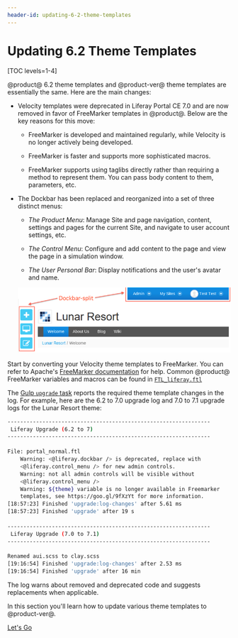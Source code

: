 ```yaml
---
header-id: updating-6-2-theme-templates
---
```


# Updating 6.2 Theme Templates

[TOC levels=1-4]

@product@ 6.2 theme templates and @product-ver@ theme templates are essentially 
the same. Here are the main changes:

-   Velocity templates were deprecated in Liferay Portal CE 7.0 and are now 
    removed in favor of FreeMarker templates in @product@. Below are the key 
    reasons for this move: 

    -   FreeMarker is developed and maintained regularly, while Velocity is no 
        longer actively being developed.

    -   FreeMarker is faster and supports more sophisticated macros.

    -   FreeMarker supports using taglibs directly rather than requiring a 
        method to represent them. You can pass body content to them, parameters, 
        etc.

-   The Dockbar has been replaced and reorganized into a set of three distinct 
    menus:

    -  *The Product Menu*: Manage Site and page navigation, content, settings 
       and pages for the current Site, and navigate to user account settings, 
       etc.

    -  *The Control Menu*: Configure and add content to the page and view the 
        page in a simulation window. 

    -  *The User Personal Bar*: Display notifications and the user's avatar and 
        name. 

    ![Figure 1: The Dockbar was removed and must be replaced with the new Control Menu.](../../../../../images/upgrading-themes-dockbar.png) 

Start by converting your Velocity theme templates to FreeMarker. You can refer
to Apache's 
[FreeMarker documentation](https://freemarker.apache.org/docs/ref.html) 
for help. Common @product@ FreeMarker variables and macros can be found in 
[`FTL_liferay.ftl`](https://github.com/liferay/liferay-portal/blob/7.2.x/modules/apps/portal-template/portal-template-freemarker/src/main/resources/FTL_liferay.ftl)

The [Gulp `upgrade` task](running-the-upgrade-task-for-6.2-themes) reports the 
required theme template changes in the log. For example, here are the 6.2 to 7.0 
upgrade log and 7.0 to 7.1 upgrade logs for the Lunar Resort theme:

```bash
----------------------------------------------------------------
 Liferay Upgrade (6.2 to 7)
----------------------------------------------------------------

File: portal_normal.ftl
    Warning: <@liferay.dockbar /> is deprecated, replace with 
    <@liferay.control_menu /> for new admin controls.
    Warning: not all admin controls will be visible without 
    <@liferay.control_menu />
    Warning: ${theme} variable is no longer available in Freemarker 
    templates, see https://goo.gl/9fXzYt for more information.
[18:57:23] Finished 'upgrade:log-changes' after 5.61 ms
[18:57:23] Finished 'upgrade' after 19 s

----------------------------------------------------------------
 Liferay Upgrade (7.0 to 7.1)
----------------------------------------------------------------

Renamed aui.scss to clay.scss
[19:16:54] Finished 'upgrade:log-changes' after 2.53 ms
[19:16:54] Finished 'upgrade' after 16 min
```

The log warns about removed and deprecated code and suggests replacements when 
applicable. 

In this section you'll learn how to update various theme templates to 
@product-ver@. 

<a class="go-link btn btn-primary" href="/develop/tutorials/-/knowledge_base/7-2/updating-6-2-portal-normal-theme-template">Let's Go<span class="icon-circle-arrow-right"></span></a>
